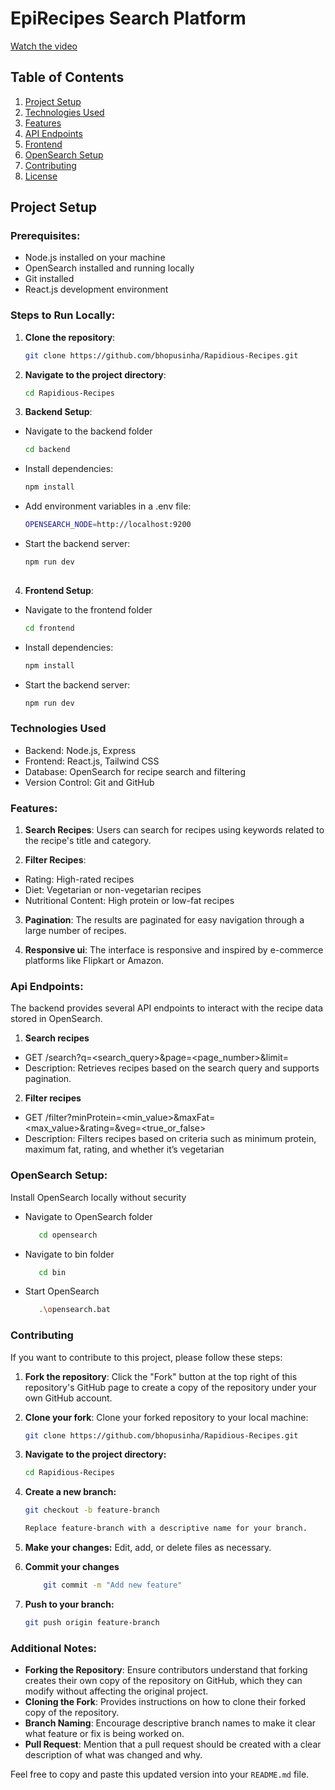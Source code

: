 # EpiRecipes Search Platform

[Watch the video](https://youtu.be/xgRLhWkEtmw?si=WJ11FHE1qgFNQb81)


## Table of Contents
1. [Project Setup](#project-setup)
2. [Technologies Used](#technologies-used)
3. [Features](#features)
4. [API Endpoints](#api-endpoints)
5. [Frontend](#frontend)
6. [OpenSearch Setup](#opensearch-setup)
7. [Contributing](#contributing)
8. [License](#license)

## Project Setup

### Prerequisites:
- Node.js installed on your machine
- OpenSearch installed and running locally
- Git installed
- React.js development environment

### Steps to Run Locally:

1. **Clone the repository**:
   ```bash
   git clone https://github.com/bhopusinha/Rapidious-Recipes.git

2. **Navigate to the project directory**:
   ```bash
   cd Rapidious-Recipes

3. **Backend Setup**:
  -  Navigate to the backend folder
     ```bash
     cd backend
  - Install dependencies:
     ```bash
     npm install
  - Add environment variables in a .env file:
    ```bash
    OPENSEARCH_NODE=http://localhost:9200
  - Start the backend server:
    ```bash
    npm run dev 
  
  4. **Frontend Setup**:
  -  Navigate to the frontend folder
     ```bash
     cd frontend
  - Install dependencies:
     ```bash
     npm install
  - Start the backend server:
    ```bash
    npm run dev

### Technologies Used
 - Backend: Node.js, Express
- Frontend: React.js, Tailwind CSS
- Database: OpenSearch for recipe search and filtering
- Version Control: Git and GitHub

### Features:

1. **Search Recipes**:
  Users can search for recipes using keywords related to the   recipe's title and category.

2. **Filter Recipes**:
 - Rating: High-rated recipes
 - Diet: Vegetarian or non-vegetarian recipes 
 -  Nutritional Content: High protein or low-fat recipes

 3. **Pagination**:
   The results are paginated for easy navigation through a large number of recipes.
 
 4. **Responsive ui**:
 The interface is responsive and inspired by e-commerce platforms like Flipkart or Amazon.

 ### Api Endpoints:
 The backend provides several API endpoints to interact with the recipe data stored in OpenSearch.

 1. **Search recipes** 
 - GET /search?q=<search_query>&page=<page_number>&limit=<limit>
 - Description: Retrieves recipes based on the search query and supports pagination.

 2. **Filter recipes** 
 - GET /filter?minProtein=<min_value>&maxFat=<max_value>&rating=<rating>&veg=<true_or_false>
 - Description: Filters recipes based on criteria such as minimum protein, maximum fat, rating, and whether it’s vegetarian

### OpenSearch Setup:
Install OpenSearch locally without security

- Navigate to OpenSearch folder 
   ```bash
      cd opensearch

- Navigate to bin folder 
   ```bash
      cd bin

- Start OpenSearch
   ```bash
      .\opensearch.bat


### Contributing
If you want to contribute to this project, please follow these steps:

1. **Fork the repository**: Click the "Fork" button at the top right of this repository's GitHub page to create a copy of the repository under your own GitHub account.

2. **Clone your fork**: Clone your forked repository to your local machine:
   ```bash
   git clone https://github.com/bhopusinha/Rapidious-Recipes.git

3. **Navigate to the project directory:**
   ```bash
   cd Rapidious-Recipes

4. **Create a new branch:**
   ```bash
   git checkout -b feature-branch

   Replace feature-branch with a descriptive name for your branch.

5. **Make your changes:**  Edit, add, or delete files as necessary.

6. **Commit your changes**
    ```bash
        git commit -m "Add new feature"

7. **Push to your branch:**
    ```bash 
    git push origin feature-branch

### Additional Notes:
- **Forking the Repository**: Ensure contributors understand that forking creates their own copy of the repository on GitHub, which they can modify without affecting the original project.
- **Cloning the Fork**: Provides instructions on how to clone their forked copy of the repository.
- **Branch Naming**: Encourage descriptive branch names to make it clear what feature or fix is being worked on.
- **Pull Request**: Mention that a pull request should be created with a clear description of what was changed and why.

Feel free to copy and paste this updated version into your `README.md` file.
